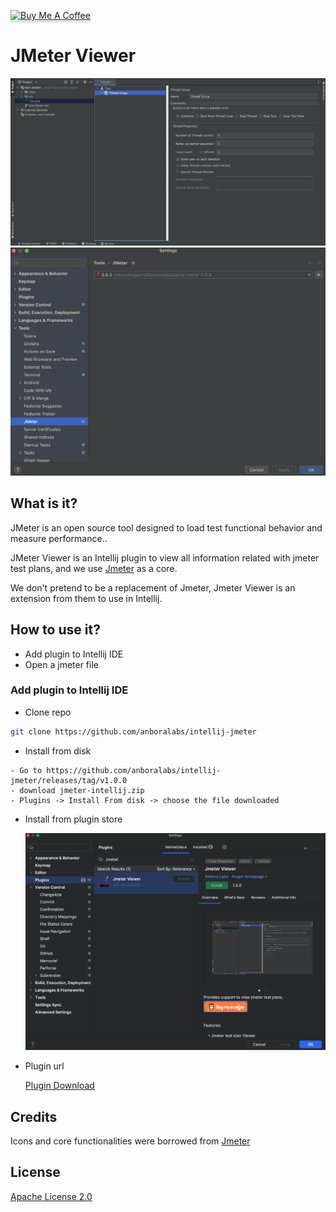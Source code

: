 <a href="https://www.buymeacoffee.com/dalgarins" target="_blank"><img src="https://www.buymeacoffee.com/assets/img/custom_images/orange_img.png" alt="Buy Me A Coffee" style="height: 41px !important;width: 174px !important;box-shadow: 0px 3px 2px 0px rgba(190, 190, 190, 0.5) !important;-webkit-box-shadow: 0px 3px 2px 0px rgba(190, 190, 190, 0.5) !important;" ></a>

# JMeter Viewer

![JMeter](/images/jmeter_viewer_1.png)
![Configuration](/images/jmeter_viewer_2.png)

## What is it?

JMeter is an open source tool designed to load test functional behavior and measure performance..

JMeter Viewer is an Intellij plugin to view all information related with jmeter test plans,
and we use <a href="https://jmeter.apache.org" title="Jmeter">Jmeter</a> as a core.

We don't pretend to be a replacement of Jmeter, Jmeter Viewer is an extension from them to use in Intellij.

## How to use it?

- Add plugin to Intellij IDE
- Open a jmeter file

### Add plugin to Intellij IDE

- Clone repo

```sh
git clone https://github.com/anboralabs/intellij-jmeter
```

- Install from disk

```
- Go to https://github.com/anboralabs/intellij-jmeter/releases/tag/v1.0.0
- download jmeter-intellij.zip
- Plugins -> Install From disk -> choose the file downloaded
```

- Install from plugin store

  ![Market Place](/images/marketplace.png)

- Plugin url

  [Plugin Download](https://plugins.jetbrains.com/plugin/22087-jmeter-viewer)

## Credits

<div>Icons and core functionalities were borrowed from <a href="https://jmeter.apache.org" title="Jmeter">Jmeter</a> </div>

## License

[Apache License 2.0](https://github.com/anboralabs/intellij-jmeter/blob/master/LICENSE)
